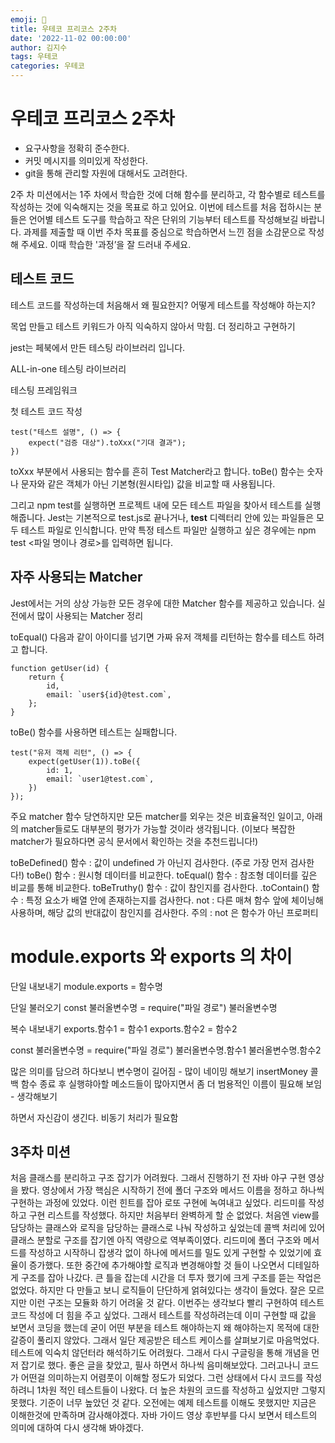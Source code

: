```yaml
---
emoji: 🚀
title: 우테코 프리코스 2주차
date: '2022-11-02 00:00:00'
author: 김지수
tags: 우테코
categories: 우테코
---
```


# 우테코 프리코스 2주차

- 요구사항을 정확히 준수한다.
- 커밋 메시지를 의미있게 작성한다.
- git을 통해 관리할 자원에 대해서도 고려한다.

2주 차 미션에서는 1주 차에서 학습한 것에 더해 함수를 분리하고, 각 함수별로 테스트를 작성하는 것에 익숙해지는 것을 목표로 하고 있어요. 이번에 테스트를 처음 접하시는 분들은 언어별 테스트 도구를 학습하고 작은 단위의 기능부터 테스트를 작성해보길 바랍니다. 과제를 제출할 때 이번 주차 목표를 중심으로 학습하면서 느낀 점을 소감문으로 작성해 주세요. 이때 학습한 '과정’을 잘 드러내 주세요.

## 테스트 코드

테스트 코드를 작성하는데 처음해서 왜 필요한지? 어떻게 테스트를 작성해야 하는지?

목업 만들고 테스트 키워드가 아직 익숙하지 않아서 막힘. 더 정리하고 구현하기

jest는 페북에서 만든 테스팅 라이브러리 입니다.

ALL-in-one 테스팅 라이브러리

테스팅 프레임워크

첫 테스트 코드 작성

```
test("테스트 설명", () => {
    expect("검증 대상").toXxx("기대 결과");
})
```

toXxx 부분에서 사용되는 함수를 흔히 Test Matcher라고 합니다.
toBe() 함수는 숫자나 문자와 같은 객체가 아닌 기본형(원시타입) 값을 비교할 때 사용됩니다.

그리고 npm test를 실행하면 프로젝트 내에 모든 테스트 파일을 찾아서 테스트를 실행해줍니다. Jest는 기본적으로 test.js로 끝나거나, **test** 디렉터리 안에 있는 파일들은 모두 테스트 파일로 인식합니다. 만약 특정 테스트 파일만 실행하고 싶은 경우에는 npm test <파일 명이나 경로>를 입력하면 됩니다.

## 자주 사용되는 Matcher

Jest에서는 거의 상상 가능한 모든 경우에 대한 Matcher 함수를 제공하고 있습니다.
실전에서 많이 사용되는 Matcher 정리

toEqual()
다음과 같이 아이디를 넘기면 가짜 유저 객체를 리턴하는 함수를 테스트 하려고 합니다.

```
function getUser(id) {
    return {
        id,
        email: `user${id}@test.com`,
    };
}
```

toBe() 함수를 사용하면 테스트는 실패합니다.

```
test("유저 객체 리턴", () => {
    expect(getUser(1)).toBe({
        id: 1,
        email: `user1@test.com`,
    })
});
```

주요 matcher 함수
당연하지만 모든 matcher를 외우는 것은 비효율적인 일이고, 아래의 matcher들로도 대부분의 평가가 가능할 것이라 생각됩니다.
(이보다 복잡한 matcher가 필요하다면 공식 문서에서 확인하는 것을 추천드립니다!)

toBeDefined() 함수 : 값이 undefined 가 아닌지 검사한다. (주로 가장 먼저 검사한다!)
toBe() 함수 : 원시형 데이터를 비교한다.
toEqual() 함수 : 참조형 데이터를 깊은 비교를 통해 비교한다.
toBeTruthy() 함수 : 값이 참인지를 검사한다.
.toContain() 함수 : 특정 요소가 배열 안에 존재하는지를 검사한다.
not : 다른 매쳐 함수 앞에 체이닝해 사용하며, 해당 값의 반대값이 참인지를 검사한다.
주의 : not 은 함수가 아닌 프로퍼티

# module.exports 와 exports 의 차이

단일 내보내기
module.exports = 함수명

단일 불러오기
const 불러올변수명 = require("파일 경로")
불러올변수명

복수 내보내기
exports.함수1 = 함수1
exports.함수2 = 함수2

const 불러올변수명 = require("파일 경로")
불러올변수명.함수1
불러올변수명.함수2

많은 의미를 담으려 하다보니 변수명이 길어짐 - 많이 네이밍 해보기
insertMoney 콜백 함수 종료 후 실행햐아할 메소드들이 많아지면서 좀 더 범용적인 이름이 필요해 보임 - 생각해보기

하면서 자신감이 생긴다. 비동기 처리가 필요함

## 3주차 미션

처음 클래스를 분리하고 구조 잡기가 어려웠다. 그래서 진행하기 전 자바 야구 구현 영상을 봤다. 영상에서 가장 핵심은 시작하기 전에 폴더 구조와 메서드 이름을 정하고 하나씩 구현하는 과정에 있었다. 이런 힌트를 잡아 로또 구현에 녹여내고 싶었다. 리드미를 작성하고 구현 리스트를 작성했다. 하지만 처음부터 완벽하게 할 순 없었다. 처음엔 view를 담당하는 클래스와 로직을 담당하는 클래스로 나눠 작성하고 싶었는데 콜백 처리에 있어 클래스 분할로 구조를 잡기엔 아직 역량으로 역부족이였다. 리드미에 폴더 구조와 메서드를 작성하고 시작하니 잡생각 없이 하나에 메서드를 밀도 있게 구현할 수 있었기에 효율이 증가했다. 또한 중간에 추가해야할 로직과 변경해야할 것 들이 나오면서 디테일하게 구조를 잡아 나갔다. 큰 틀을 잡는데 시간을 더 투자 했기에 크게 구조를 뜯는 작업은 없었다. 하지만 다 만들고 보니 로직들이 단단하게 얽혀있다는 생각이 들었다. 잘은 모르지만 이런 구조는 모듈화 하기 어려울 것 같다. 이번주는 생각보다 빨리 구현하여 테스트 코드 작성에 더 힘을 주고 싶었다. 그래서 테스트를 작성하려는데 이미 구현할 때 값을 보면서 코딩을 했는데 굳이 어떤 부분을 테스트 해야하는지 왜 해야하는지 목적에 대한 갈증이 풀리지 않았다. 그래서 일단 제공받은 테스트 케이스를 살펴보기로 마음먹었다. 테스트에 익숙치 않던터라 해석하기도 어려웠다. 그래서 다시 구글링을 통해 개념을 먼저 잡기로 했다. 좋은 글을 찾았고, 필사 하면서 하나씩 음미해보았다. 그러고나니 코드가 어떤걸 의미하는지 어렴풋이 이해할 정도가 되었다. 그런 상태에서 다시 코드를 작성하려니 1차원 적인 테스트들이 나왔다. 더 높은 차원의 코드를 작성하고 싶었지만 그렇지 못했다. 기준이 너무 높았던 것 같다. 오전에는 예제 테스트를 이해도 못했지만 지금은 이해한것에 만족하며 감사해야겠다. 자바 가이드 영상 후반부를 다시 보면서 테스트의 의미에 대하여 다시 생각해 봐야겠다.
